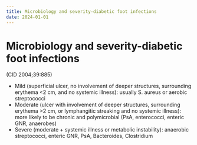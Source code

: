 ```yaml
---
title: Microbiology and severity-diabetic foot infections
date: 2024-01-01
---
```

# Microbiology and severity-diabetic foot infections


(CID 2004;39:885)
* Mild (superficial ulcer, no involvement of deeper structures, surrounding erythema <2 cm, and no systemic illness): usually S. aureus or aerobic streptococci
* Moderate (ulcer with involvement of deeper structures, surrounding erythema >2 cm, or lymphangitic streaking and no systemic illness): more likely to be chronic and polymicrobial (PsA, enterococci, enteric GNR, anaerobes)
* Severe (moderate + systemic illness or metabolic instability): anaerobic streptococci, enteric GNR, PsA, Bacteroides, Clostridium
